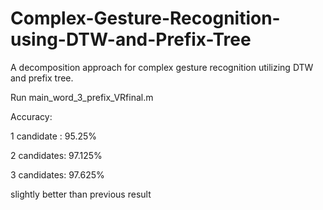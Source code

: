 # Complex-Gesture-Recognition-using-DTW-and-Prefix-Tree
A decomposition approach for complex gesture recognition utilizing DTW and prefix tree.

Run main_word_3_prefix_VRfinal.m

Accuracy:

1 candidate : 95.25%

2 candidates: 97.125%  

3 candidates: 97.625%

slightly better than previous result

